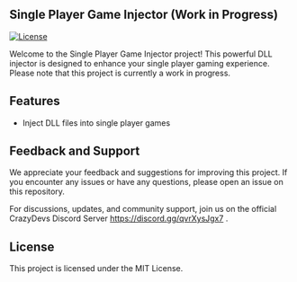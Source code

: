 ## Single Player Game Injector (Work in Progress)

[![License](https://img.shields.io/badge/License-MIT-blue.svg)](https://opensource.org/licenses/MIT)

Welcome to the Single Player Game Injector project! This powerful DLL injector is designed to enhance your single player gaming experience. Please note that this project is currently a work in progress.

## Features
- Inject DLL files into single player games

## Feedback and Support
We appreciate your feedback and suggestions for improving this project. If you encounter any issues or have any questions, please open an issue on this repository.

For discussions, updates, and community support, join us on the official CrazyDevs Discord Server https://discord.gg/qvrXysJgx7 . 

## License
This project is licensed under the MIT License.
